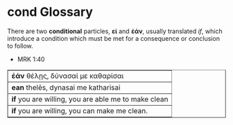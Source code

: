 # cond Glossary

There are two **conditional** particles, **εἰ** and **ἐάν**, usually translated *if*, which introduce a condition which must be met for a consequence or conclusion to follow.

* MRK 1:40
<table border="1" class="docutils">
<colgroup>
<col width="100%" />
</colgroup>
<tbody valign="top">
<tr class="row-odd"><td> <b>ἐάν</b> θέλῃς, δύνασαί με καθαρίσαι</td>
</tr>
<tr class="row-even"><td><b>ean</b> thelēs, dynasai me katharisai</td>
</tr>
<tr class="row-odd"><td><b>if</b> you are willing, you are able me to make clean</td>
</tr>
<tr class="row-even"><td><b>if</b> you are willing, you can make me clean.</td>
</tr>
</tbody>
</table>